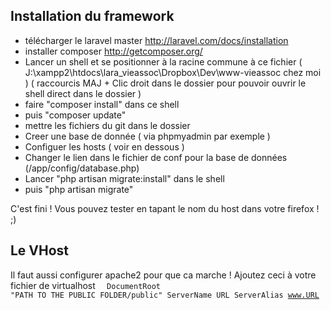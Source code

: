 
## Installation du framework
- télécharger le laravel master http://laravel.com/docs/installation
- installer composer http://getcomposer.org/
- Lancer un shell et se positionner à la racine commune à ce fichier ( J:\xampp2\htdocs\lara_vieassoc\Dropbox\Dev\www-vieassoc chez moi ) ( raccourcis MAJ + Clic droit dans le dossier pour pouvoir ouvrir le shell direct dans le dossier )
- faire "composer install" dans ce shell
- puis "composer update"
- mettre les fichiers du git dans le dossier
- Creer une base de donnée ( via phpmyadmin par exemple )
- Configuer les hosts ( voir en dessous )
- Changer le lien dans le fichier de conf pour la base de données (/app/config/database.php)
- Lancer "php artisan migrate:install" dans le shell
- puis "php artisan migrate"

C'est fini ! Vous pouvez tester en tapant le nom du host dans votre firefox ! ;)
## Le VHost 

Il faut aussi configurer apache2 pour que ca marche ! Ajoutez ceci à votre fichier de virtualhost
<code>
	<VirtualHost URL:80>
	    DocumentRoot "PATH TO THE PUBLIC FOLDER/public"
	    ServerName URL
	    ServerAlias www.URL
	</VirtualHost>
</code>